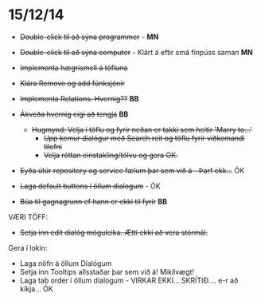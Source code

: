 # 15/12/14

* ~~Double-click til að sýna programmer~~ - **MN**
* ~~Double-click til að sýna computer~~ - Klárt á eftir smá fínpúss saman **MN**
* ~~Implementa hægrismell á töfluna~~
* ~~Klára Remove og add fúnksjónir~~

* ~~Implementa Relations. Hvernig??~~ **BB**

* ~~Ákveða hvernig eigi að tengja~~ **BB**
	* ~~Hugmynd: Velja í töflu og fyrir neðan er takki sem heitir 'Marry to...'~~
		* ~~Upp kemur díalógur með Search reit og töflu fyrir viðkomandi tilefni~~
		* ~~Velja réttan einstakling/tölvu og gera OK.~~

* ~~Eyða útúr repository og service fælum þar sem við á - Þarf ekk...~~ ÓK
* ~~Laga default buttons í öllum dialogum~~ - ÓK
* ~~Búa til gagnagrunn ef hann er ekki til fyrir~~ **BB**

VÆRI TÖFF:
* ~~Setja inn edit dialóg möguleika. Ætti ekki að vera stórmál.~~

Gera í lokin:
* Laga nöfn á öllum Díalógum
* Setja inn Tooltips allsstaðar þar sem við á! Mikilvægt!
* Laga tab order í öllum dialogum - VIRKAR EKKI... SKRÍTIÐ.... e-r að kíkja... ÓK


